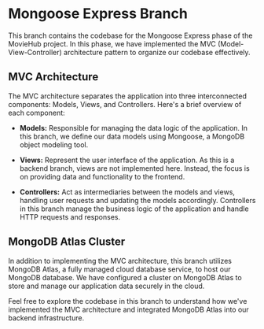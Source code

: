 # Mongoose Express Branch

This branch contains the codebase for the Mongoose Express phase of the MovieHub project. In this phase, we have implemented the MVC (Model-View-Controller) architecture pattern to organize our codebase effectively.

## MVC Architecture

The MVC architecture separates the application into three interconnected components: Models, Views, and Controllers. Here's a brief overview of each component:

- **Models:** Responsible for managing the data logic of the application. In this branch, we define our data models using Mongoose, a MongoDB object modeling tool.
- **Views:** Represent the user interface of the application. As this is a backend branch, views are not implemented here. Instead, the focus is on providing data and functionality to the frontend.

- **Controllers:** Act as intermediaries between the models and views, handling user requests and updating the models accordingly. Controllers in this branch manage the business logic of the application and handle HTTP requests and responses.

## MongoDB Atlas Cluster

In addition to implementing the MVC architecture, this branch utilizes MongoDB Atlas, a fully managed cloud database service, to host our MongoDB database. We have configured a cluster on MongoDB Atlas to store and manage our application data securely in the cloud.

Feel free to explore the codebase in this branch to understand how we've implemented the MVC architecture and integrated MongoDB Atlas into our backend infrastructure.
